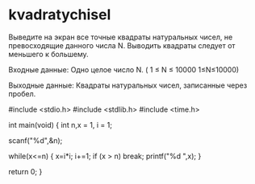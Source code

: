 # kvadratychisel

Выведите на экран все точные квадраты натуральных чисел, не превосходящие данного числа N. Выводить квадраты следует от меньшего к большему.

Входные данные:
Одно целое число N. (
1
≤
N
≤
10000
1≤N≤10000)

Выходные данные: 
Квадраты натуральных чисел, записанные через пробел.


#include <stdio.h>
#include <stdlib.h>
#include <time.h>

int main(void) {
int n,x = 1, i = 1; 

scanf("%d",&n); 

while(x<=n)
  { 
    x=i*i; 
    i+=1;
    if (x > n) break;
    printf("%d ",x); 
 } 

 return 0;
  }
